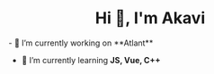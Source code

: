 <h1 align="center">Hi 👋, I'm Akavi</h1>
- 🔭 I’m currently working on **Atlant**

- 🌱 I’m currently learning **JS, Vue, C++**



